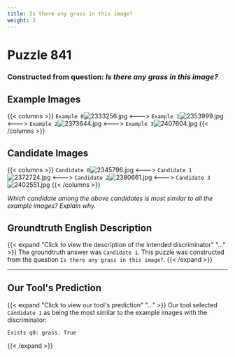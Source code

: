 ```yaml
---
title: Is there any grass in this image?
weight: 3
---
```


# Puzzle 841
### Constructed from question: _Is there any grass in this image?_


## Example Images
{{< columns >}}
`Example 0`![2333256.jpg](/gqa_images/2333256.jpg)
<--->
`Example 1`![2353999.jpg](/gqa_images/2353999.jpg)
<--->
`Example 2`![2373644.jpg](/gqa_images/2373644.jpg)
<--->
`Example 3`![2407604.jpg](/gqa_images/2407604.jpg)
{{< /columns >}}

## Candidate Images
{{< columns >}}
`Candidate 0`![2345796.jpg](/gqa_images/2345796.jpg)
<--->
`Candidate 1`![2372724.jpg](/gqa_images/2372724.jpg)
<--->
`Candidate 2`![2380661.jpg](/gqa_images/2380661.jpg)
<--->
`Candidate 3`![2402551.jpg](/gqa_images/2402551.jpg)
{{< /columns >}}

*Which candidate among the above candidates is most similar to all the example images? Explain why.*

## Groundtruth English Description

{{< expand "Click to view the description of the intended discriminator" "..." >}}
The groundtruth answer was `Candidate 1`. This puzzle was constructed from the question `Is there any grass in this image?`.
{{< /expand >}}

---

## Our Tool's Prediction

{{< expand "Click to view our tool's prediction" "..." >}}
Our tool selected `Candidate 1` as being the most similar to the example images with the discriminator:
```plaintext
Exists q0: grass. True
```
{{< /expand >}}
